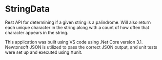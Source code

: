 # StringData
Rest API for determining if a given string is a palindrome.  Will also return each unique character in the string along with a count of how often that character appears in the string.

This application was built using VS code using .Net Core version 3.1.  Newtonsoft JSON is utilized to pass the correct JSON output, and unit tests were set up and executed using Xunit.
